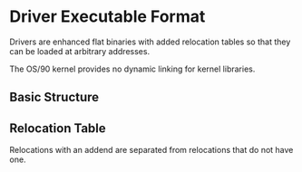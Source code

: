 # Driver Executable Format

Drivers are enhanced flat binaries with added relocation tables so that they can be loaded at arbitrary addresses.

The OS/90 kernel provides no dynamic linking for kernel libraries.

## Basic Structure

## Relocation Table

Relocations with an addend are separated from relocations that do not have one.
